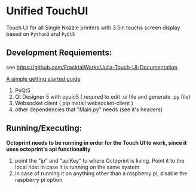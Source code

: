  Unified TouchUI
==================
Touch UI for all Single Nozzle printers with 3.5in touchs screen display based on `Python3` and  `PyQt5`

## Development Requiements:
see https://github.com/FracktalWorks/Julia-Touch-UI-Documentation

[ A simple getting started guide](https://nikolak.com/pyqt-qt-designer-getting-started/)


1. PyQt5 
2. Qt Designer 5 with pyuic5 ( requred to edit .ui file and generate .py file)
3. Websocket client ( pip install websocket-client )
4. other dependencies that "Main.py" needs (see it's headers)


## Running/Executing:

**Octoprint needs to be running in order for the Touch UI to work, since it uses octoprint's api functionality**

1. point the "ip"  and "apiKey" to where Octoprint is living. Point it to the local host in case it is running on the same system
2. in case of running it on anything other than a raspberry pi, disable the raspberry pi option


